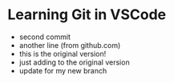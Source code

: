 # Learning Git in VSCode
- second commit
- another line (from github.com)
- this is the original version!
- just adding to the original version
- update for my new branch

